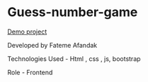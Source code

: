# Guess-number-game

[Demo project]( https://fatemeafandakdev.github.io/Guess-number-game/)


Developed by Fateme Afandak

Technologies Used - Html , css , js, bootstrap

Role - Frontend
